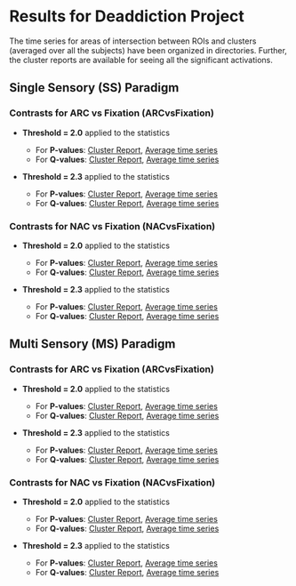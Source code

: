 # Results for Deaddiction Project

The time series for areas of intersection between ROIs and clusters (averaged over all the subjects) have been organized in directories. Further, the cluster reports are available for seeing all the significant activations.

## Single Sensory (SS) Paradigm

### Contrasts for ARC vs Fixation (ARCvsFixation)
* **Threshold = 2.0** applied to the statistics
	 * For **P-values**: [Cluster Report](results_20200116/SS/ARCvsFixation/logP_report/report_at_thr_2.0/report.txt), [Average time series](http://htmlpreview.github.io/?https://github.com/singlakdeepak/Wiki/tree/master/deaddiction_analysis/thresholded_at_5_cont_masked/SS/ARCvsFixation/thresolded_at_2.0/P_masks/bokeh_timeseries_plo.png)
	 * For **Q-values**: [Cluster Report](results_20200116/SS/ARCvsFixation/logQ_report/report_at_thr_2.0/report.txt), [Average time series](http://htmlpreview.github.io/?https://github.com/singlakdeepak/Wiki/tree/master/deaddiction_analysis/thresholded_at_5_cont_masked/SS/ARCvsFixation/thresolded_at_2.0/Q_masks/bokeh_timeseries_plo.png)

* **Threshold = 2.3** applied to the statistics
	 * For **P-values**: [Cluster Report](results_20200116/SS/ARCvsFixation/logP_report/report_at_thr_2.3/report.txt), [Average time series](http://htmlpreview.github.io/?https://github.com/singlakdeepak/Wiki/tree/master/deaddiction_analysis/thresholded_at_5_cont_masked/SS/ARCvsFixation/thresolded_at_2.3/P_masks/bokeh_timeseries_plo.png)
	 * For **Q-values**: [Cluster Report](results_20200116/SS/ARCvsFixation/logQ_report/report_at_thr_2.3/report.txt), [Average time series](http://htmlpreview.github.io/?https://github.com/singlakdeepak/Wiki/tree/master/deaddiction_analysis/thresholded_at_5_cont_masked/SS/ARCvsFixation/thresolded_at_2.3/Q_masks/bokeh_timeseries_plo.png)


### Contrasts for NAC vs Fixation (NACvsFixation)
* **Threshold = 2.0** applied to the statistics
	 * For **P-values**: [Cluster Report](results_20200116/SS/NACvsFixation/logP_report/report_at_thr_2.0/report.txt), [Average time series](http://htmlpreview.github.io/?https://github.com/singlakdeepak/Wiki/tree/master/deaddiction_analysis/thresholded_at_5_cont_masked/SS/NACvsFixation/thresolded_at_2.0/P_masks/bokeh_timeseries_plo.png)
	 * For **Q-values**: [Cluster Report](results_20200116/SS/NACvsFixation/logQ_report/report_at_thr_2.0/report.txt), [Average time series](http://htmlpreview.github.io/?https://github.com/singlakdeepak/Wiki/tree/master/deaddiction_analysis/thresholded_at_5_cont_masked/SS/NACvsFixation/thresolded_at_2.0/Q_masks/bokeh_timeseries_plo.png)

* **Threshold = 2.3** applied to the statistics
	 * For **P-values**: [Cluster Report](results_20200116/SS/NACvsFixation/logP_report/report_at_thr_2.3/report.txt), [Average time series](http://htmlpreview.github.io/?https://github.com/singlakdeepak/Wiki/tree/master/deaddiction_analysis/thresholded_at_5_cont_masked/SS/NACvsFixation/thresolded_at_2.3/P_masks/bokeh_timeseries_plo.png)
	 * For **Q-values**: [Cluster Report](results_20200116/SS/NACvsFixation/logQ_report/report_at_thr_2.3/report.txt), [Average time series](http://htmlpreview.github.io/?https://github.com/singlakdeepak/Wiki/tree/master/deaddiction_analysis/thresholded_at_5_cont_masked/SS/NACvsFixation/thresolded_at_2.3/Q_masks/bokeh_timeseries_plo.png)



## Multi Sensory (MS) Paradigm

### Contrasts for ARC vs Fixation (ARCvsFixation)
* **Threshold = 2.0** applied to the statistics
	 * For **P-values**: [Cluster Report](results_20200116/MS/ARCvsFixation/logP_report/report_at_thr_2.0/report.txt), [Average time series](http://htmlpreview.github.io/?https://github.com/singlakdeepak/Wiki/tree/master/deaddiction_analysis/thresholded_at_5_cont_masked/MS/ARCvsFixation/thresolded_at_2.0/P_masks/bokeh_timeseries_plo.png)
	 * For **Q-values**: [Cluster Report](results_20200116/MS/ARCvsFixation/logQ_report/report_at_thr_2.0/report.txt), [Average time series](http://htmlpreview.github.io/?https://github.com/singlakdeepak/Wiki/tree/master/deaddiction_analysis/thresholded_at_5_cont_masked/MS/ARCvsFixation/thresolded_at_2.0/Q_masks/bokeh_timeseries_plo.png)

* **Threshold = 2.3** applied to the statistics
	 * For **P-values**: [Cluster Report](results_20200116/MS/ARCvsFixation/logP_report/report_at_thr_2.3/report.txt), [Average time series](http://htmlpreview.github.io/?https://github.com/singlakdeepak/Wiki/tree/master/deaddiction_analysis/thresholded_at_5_cont_masked/MS/ARCvsFixation/thresolded_at_2.3/P_masks/bokeh_timeseries_plo.png)
	 * For **Q-values**: [Cluster Report](results_20200116/MS/ARCvsFixation/logQ_report/report_at_thr_2.3/report.txt), [Average time series](http://htmlpreview.github.io/?https://github.com/singlakdeepak/Wiki/tree/master/deaddiction_analysis/thresholded_at_5_cont_masked/MS/ARCvsFixation/thresolded_at_2.3/Q_masks/bokeh_timeseries_plo.png)


### Contrasts for NAC vs Fixation (NACvsFixation)
* **Threshold = 2.0** applied to the statistics
	 * For **P-values**: [Cluster Report](results_20200116/MS/NACvsFixation/logP_report/report_at_thr_2.0/report.txt), [Average time series](http://htmlpreview.github.io/?https://github.com/singlakdeepak/Wiki/tree/master/deaddiction_analysis/thresholded_at_5_cont_masked/MS/NACvsFixation/thresolded_at_2.0/P_masks/bokeh_timeseries_plo.png)
	 * For **Q-values**: [Cluster Report](results_20200116/MS/NACvsFixation/logQ_report/report_at_thr_2.0/report.txt), [Average time series](http://htmlpreview.github.io/?https://github.com/singlakdeepak/Wiki/tree/master/deaddiction_analysis/thresholded_at_5_cont_masked/MS/NACvsFixation/thresolded_at_2.0/Q_masks/bokeh_timeseries_plo.png)

* **Threshold = 2.3** applied to the statistics
	 * For **P-values**: [Cluster Report](results_20200116/MS/NACvsFixation/logP_report/report_at_thr_2.3/report.txt), [Average time series](http://htmlpreview.github.io/?https://github.com/singlakdeepak/Wiki/tree/master/deaddiction_analysis/thresholded_at_5_cont_masked/MS/NACvsFixation/thresolded_at_2.3/P_masks/bokeh_timeseries_plo.png)
	 * For **Q-values**: [Cluster Report](results_20200116/MS/NACvsFixation/logQ_report/report_at_thr_2.3/report.txt), [Average time series](http://htmlpreview.github.io/?https://github.com/singlakdeepak/Wiki/tree/master/deaddiction_analysis/thresholded_at_5_cont_masked/MS/NACvsFixation/thresolded_at_2.3/Q_masks/bokeh_timeseries_plo.png)



